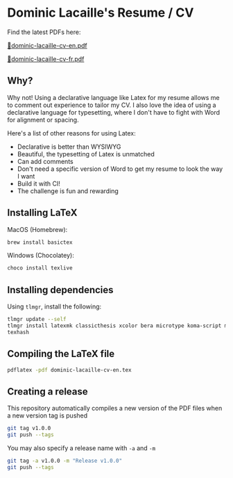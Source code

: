 # Dominic Lacaille's Resume / CV

Find the latest PDFs here:

[:page_facing_up:dominic-lacaille-cv-en.pdf](https://github.com/dlacaille/resume/releases/latest/download/dominic-lacaille-cv-en.pdf)

[:page_facing_up:dominic-lacaille-cv-fr.pdf](https://github.com/dlacaille/resume/releases/latest/download/dominic-lacaille-cv-fr.pdf)

## Why?

Why not! Using a declarative language like Latex for my resume allows me to comment out experience to tailor my CV. I also love the idea of using a declarative language for typesetting, where I don't have to fight with Word for alignment or spacing.

Here's a list of other reasons for using Latex:
- Declarative is better than WYSIWYG
- Beautiful, the typesetting of Latex is unmatched
- Can add comments
- Don't need a specific version of Word to get my resume to look the way I want
- Build it with CI!
- The challenge is fun and rewarding

## Installing LaTeX

MacOS (Homebrew):

```sh
brew install basictex
```

Windows (Chocolatey):

```sh
choco install texlive
```

## Installing dependencies

Using `tlmgr`, install the following:

```sh
tlmgr update --self
tlmgr install latexmk classicthesis xcolor bera microtype koma-script mparhack palatino mathpazo fpl booktabs textcase titlesec tocloft footmisc caption currvita ragged2e everysel enumitem wrapfig fourier opensans fontaxes xkeyval fontawesome5 datenumber numprint preprint sectsty babel-french pgf
texhash
```

## Compiling the LaTeX file

```sh
pdflatex -pdf dominic-lacaille-cv-en.tex
```

## Creating a release

This repository automatically compiles a new version of the PDF files when a new version tag is pushed

```sh
git tag v1.0.0
git push --tags
```

You may also specify a release name with `-a` and `-m`

```sh
git tag -a v1.0.0 -m "Release v1.0.0"
git push --tags
```
